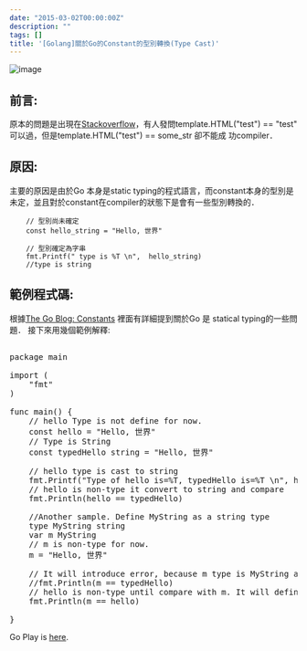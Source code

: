 ```yaml
---
date: "2015-03-02T00:00:00Z"
description: ""
tags: []
title: '[Golang]關於Go的Constant的型別轉換(Type Cast)'
---
```


![image](https://golang.org/doc/gopher/talks.png)

## 前言:

原本的問題是出現在[Stackoverflow](http://stackoverflow.com/questions/28791568/compile-error-when-comparing-between-named-type-and-unamed-type)，有人發問template.HTML("test") == "test" 可以過，但是template.HTML("test") == some_str 卻不能成
功compiler．

## 原因:
主要的原因是由於Go 本身是static typing的程式語言，而constant本身的型別是未定，並且對於constant在compiler的狀態下是會有一些型別轉換的．

        // 型別尚未確定
        const hello_string = "Hello, 世界"
        
        // 型別確定為字串
        fmt.Printf(" type is %T \n",  hello_string)
        //type is string


## 範例程式碼:
根據[The Go Blog: Constants](http://blog.golang.org/constants) 裡面有詳細提到關於Go 是 statical typing的一些問題． 接下來用幾個範例解釋:

<pre class="prettyprint">  
package main

import (
	"fmt"
)

func main() {
	// hello Type is not define for now.
	const hello = "Hello, 世界"
	// Type is String
	const typedHello string = "Hello, 世界"

	// hello type is cast to string
	fmt.Printf("Type of hello is=%T, typedHello is=%T \n", hello, typedHello)
	// hello is non-type it convert to string and compare
	fmt.Println(hello == typedHello)

	//Another sample. Define MyString as a string type
	type MyString string
	var m MyString
	// m is non-type for now.
	m = "Hello, 世界"

	// It will introduce error, because m type is MyString and typeHello is string.
	//fmt.Println(m == typedHello)
	// hello is non-type until compare with m. It will define as MyString type.
	fmt.Println(m == hello)

}
</pre>

Go Play is [here](http://play.golang.org/p/WV6Ad6DuNA).
